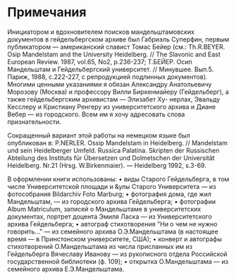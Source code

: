 # Примечания

Инициатором и вдохновителем поисков мандельштамовских документов в гейдельбергском архиве был Габриэль Суперфин, первым публикатором — американский славист Томас Бейер (см.: Th.R.BEYER. Osip Mandelstam and the University Heidelberg. // The Slavonic and East European Review. 1987, vol.65, No2, p.236-237; Т.БЕЙЕР. Осип Мандельштам и Гейдельбергский университет. // Минувшее. Вып.5. Париж, 1988, с.222-227, с репродукцией подлинных документов). Многими ценными указаниями я обязан Александру Анатольевичу Морозову (Москва) и профессору Вилли Биркенмайеру (Гейдельберг), а также гейдельбергским архивистам — Элизабет Ху- нерлах, Эвальду Кесслеру и Кристиану Ренгеру из университетского архива и Диане Вебер — из городского. Всем им я хочу адресовать слова признательности.

Сокращенный вариант этой работы на немецком языке был опубликован в: P.NERLER. Ossip Mandelstam in Heidelberg. // Mandelstam und sein Heidelberger Umfeld. Russica Palatina. Skripten der Russischen Abteilung des Instituts für Übersetzen und Dolmetschen der Universität Heidelberg. Nr.21 (Hrsg. W.Birkenmaier). — Heidelberg 1992, s.3-69.

В оформлении книги использованы:
• виды Старого Гейдельберга, в том числе Университетской площади и &улы Старого Университета — из фотособрания Bildarchiv Foto Marburg;
• фотография дома, где жил Мандельштам, — из городского архива Гейдельберга;
• фотографии Album Matriculum, записей о Мандельштаме в университетских документах, портрет доцента Эмиля Ласка — из Университетского архива Гейдельберга;
• автограф стихотворения "Ни о чем не нужно говорить..." — из семейного архива О.Э.Мандельштама (в настоящее время — в Принстонском университете, США);
• конверт и автографы стихотворений О.Мандельштама из числа присланных им из Гейдельберга Вячеславу Иванову — из рукописного отдела Российской государственной библиотеки (ф. 109);
• открытка О.Мандельштама — из семейного архива Е.Э.Мандельштама.